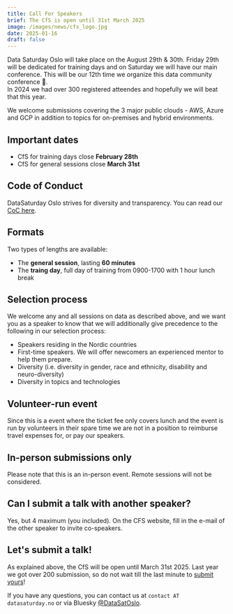 ```yaml
---
title: Call For Speakers
brief: The CfS is open until 31st March 2025
image: /images/news/cfs_logo.jpg
date: 2025-01-16
draft: false
---
```


Data Saturday Oslo will take place on the August 29th & 30th. Friday 29th will be dedicated for training days and on Saturday we will have our main conference. This will be our 12th time we organize this data community conference 🎉.  
In 2024 we had over 300 registered atteendes and hopefully we will beat that this year.

We welcome submissions covering the 3 major public clouds - AWS, Azure and GCP in addition to topics for on-premises and hybrid environments.

## Important dates

* CfS for training days close **February 28th**
* CfS for general sessions close **March 31st** 

## Code of Conduct

DataSaturday Oslo strives for diversity and transparency. You can read our [CoC here](/code-of-conduct).

## Formats

Two types of lengths are available:
* The **general session**, lasting **60 minutes**
* The **traing day**, full day of training from 0900-1700 with 1 hour lunch break

## Selection process

We welcome any and all sessions on data as described above, and we want you as a speaker to know that we will additionally give precedence to the following in our selection process:
* Speakers residing in the Nordic countries 
* First-time speakers. We will offer newcomers an experienced mentor to help them prepare.
* Diversity (i.e. diversity in gender, race and ethnicity, disability and neuro-diversity)
* Diversity in topics and technologies 

## Volunteer-run event

Since this is a event where the ticket fee only covers lunch and the event is run by volunteers in their spare time we are not in a position to reimburse travel expenses for, or pay our speakers.

## In-person submissions only

Please note that this is an in-person event. Remote sessions will not be considered.

## Can I submit a talk with another speaker?

Yes, but 4 maximum (you included). On the CFS website, fill in the e-mail of the other speaker to invite co-speakers.

## Let's submit a talk!

As explained above, the CfS will be open until March 31st 2025. Last year we got over 200 submission, so do not wait till the last minute to <a href="https://sessionize.com/data-saturday-oslo-2025//" target="_blank">submit yours</a>!

If you have any questions, you can contact us at `contact AT datasaturday.no` or via Bluesky [@DataSatOslo](https://bsky.app/profile/datasatoslo.bsky.social).